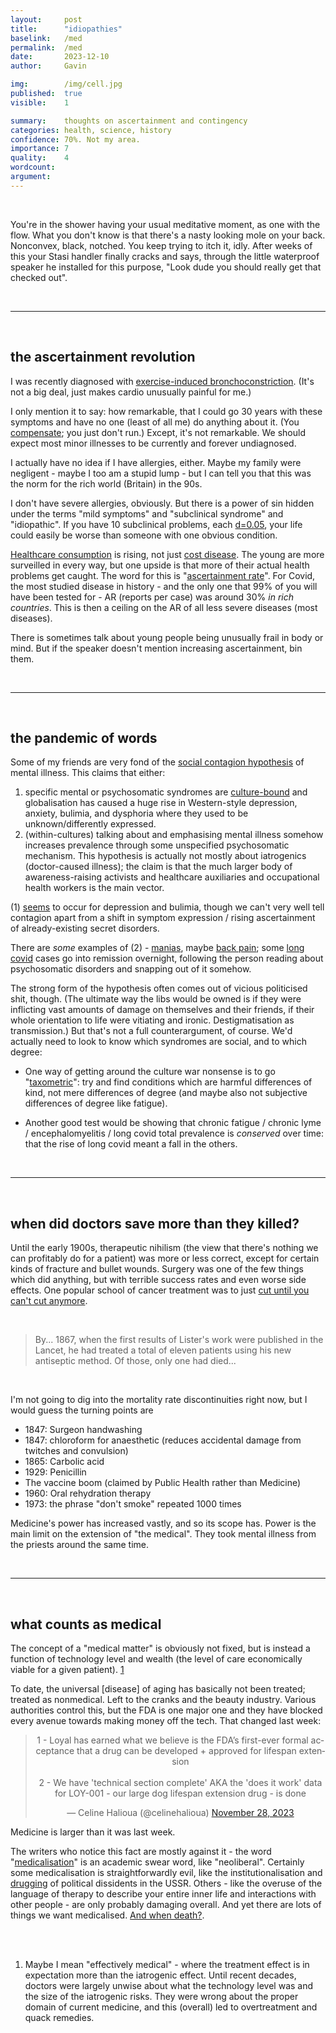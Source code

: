 ```yaml
---
layout:     post
title:      "idiopathies"
baselink:   /med
permalink:  /med
date:       2023-12-10
author:     Gavin

img:        /img/cell.jpg
published:  true
visible:    1

summary:    thoughts on ascertainment and contingency
categories: health, science, history
confidence: 70%. Not my area.
importance: 7
quality:    4
wordcount:  
argument:   
---
```


<br>

You're in the shower having your usual meditative moment, as one with the flow. What you don't know is that there's a nasty looking mole on your back. Nonconvex, black, notched. You keep trying to itch it, idly. After weeks of this your Stasi handler finally cracks and says, through the little waterproof speaker he installed for this purpose, "Look dude you should really get that checked out".

<br>

<hr />

<br>

## the ascertainment revolution

I was recently diagnosed with [exercise-induced bronchoconstriction](https://en.wikipedia.org/wiki/Exercise-induced_bronchoconstriction). (It's not a big deal, just makes cardio unusually painful for me.) 

I only mention it to say: how remarkable, that I could go 30 years with these symptoms and have no one (least of all me) do anything about it. (You [compensate](https://www.nature.com/articles/s41598-023-39977-8); you just don't run.) Except, it's not remarkable. We should expect most minor illnesses to be currently and forever undiagnosed.

I actually have no idea if I have allergies, either. Maybe my family were negligent - maybe I too am a stupid lump - but I can tell you that this was the norm for the rich world (Britain) in the 90s. 

I don't have severe allergies, obviously. But there is a power of sin hidden under the terms "mild symptoms" and "subclinical syndrome" and "idiopathic". If you have 10 subclinical problems, each [d=0.05](https://en.wikipedia.org/wiki/Effect_size), your life could easily be worse than someone with one obvious condition.

[Healthcare consumption](https://ourworldindata.org/financing-healthcare) is rising, not just [cost disease](https://pubmed.ncbi.nlm.nih.gov/29423941/). The young are more surveilled in every way, but one upside is that more of their actual health problems get caught. The word for this is "[ascertainment rate](https://www.covid19.uga.edu/nowcast-US-ascertainment.html)". For Covid, the most studied disease in history - and the only one that 99% of you will have been tested for - AR (reports per case) was around 30% _in rich countries_. This is then a ceiling on the AR of all less severe diseases (most diseases).

There is sometimes talk about young people being unusually frail in body or mind. But if the speaker doesn't mention increasing ascertainment, bin them.

<br>

<hr />

<br>

## the pandemic of words

Some of my friends are very fond of the [social contagion hypothesis](https://www.ncbi.nlm.nih.gov/pmc/articles/PMC4381550/) of mental illness. This claims that either:

1. specific mental or psychosomatic syndromes are [culture-bound](https://www.smithsonianmag.com/history/brief-history-americanitis-180954739/) and globalisation has caused a huge rise in Western-style depression, anxiety, bulimia, and dysphoria where they used to be unknown/differently expressed.
2. (within-cultures) talking about and emphasising mental illness somehow increases prevalence through some unspecified psychosomatic mechanism. This hypothesis is actually not mostly about iatrogenics (doctor-caused illness); the claim is that the much larger body of awareness-raising activists and healthcare auxiliaries and occupational health workers is the main vector.

(1) [seems](https://www.astralcodexten.com/p/book-review-crazy-like-us) to occur for depression and bulimia, though we can't very well tell contagion apart from a shift in symptom expression / rising ascertainment of already-existing secret disorders. 

There are _some_ examples of (2) - [manias](https://en.wikipedia.org/wiki/Extraordinary_Popular_Delusions_and_the_Madness_of_Crowds), maybe [back pain](https://twitter.com/patrickc/status/1559737765566173185?lang=en); some [long covid](https://www.theamericanconservative.com/what-long-covid-means/) cases go into remission overnight, following the person reading about psychosomatic disorders and snapping out of it somehow.

The strong form of the hypothesis often comes out of vicious politicised shit, though. (The ultimate way the libs would be owned is if they were inflicting vast amounts of damage on themselves and their friends, if their whole orientation to life were vitiating and ironic. Destigmatisation as transmission.) But that's not a full counterargument, of course. We'd actually need to look to know which syndromes are social, and to which degree:

* One way of getting around the culture war nonsense is to go "[taxometric](https://www.ncbi.nlm.nih.gov/pmc/articles/PMC2710982/)": try and find conditions which are harmful differences of kind, not mere differences of degree (and maybe also not subjective differences of degree like fatigue).

* Another good test would be showing that chronic fatigue / chronic lyme / encephalomyelitis / long covid total prevalence is _conserved_ over time: that the rise of long covid meant a fall in the others.

<br>

<hr />

<br>

## when did doctors save more than they killed?

Until the early 1900s, therapeutic nihilism (the view that there's nothing we can profitably do for a patient) was more or less correct, except for certain kinds of fracture and bullet wounds. Surgery was one of the few things which did anything, but with terrible success rates and even worse side effects. One popular school of cancer treatment was to just [cut until you can't cut anymore](https://en.wikipedia.org/wiki/Radical_surgery).

<br>

> By... 1867, when the first results of Lister's work were published in the Lancet, he had treated a total of eleven patients using his new antiseptic method. Of those, only one had died...

<br>

I'm not going to dig into the mortality rate discontinuities right now, but I would guess the turning points are

* 1847: Surgeon handwashing
* 1847: chloroform for anaesthetic (reduces accidental damage from twitches and convulsion)
* 1865: Carbolic acid
* 1929: Penicillin
* The vaccine boom (claimed by Public Health rather than Medicine)
* 1960: Oral rehydration therapy
* 1973: the phrase "don't smoke" repeated 1000 times
<!-- * 1980: MRI -->

Medicine's power has increased vastly, and so its scope has. Power is the main limit on the extension of "the medical". They took mental illness from the priests around the same time.

<br>

<hr />

<br>

## what counts as medical 

The concept of a "medical matter" is obviously not fixed, but is instead a function of technology level and wealth (the level of care economically viable for a given patient). <a href="#fn:1" id="fnref:1">1</a>

To date, the universal [disease] of aging has basically not been treated; treated as nonmedical. Left to the cranks and the beauty industry. Various authorities control this, but the FDA is one major one and they have blocked every avenue towards making money off the tech. That changed last week:

<center>
    <blockquote class="twitter-tweet"><p lang="en" dir="ltr">1 - Loyal has earned what we believe is the FDA’s first-ever formal acceptance that a drug can be developed + approved for lifespan extension<br><br>2 - We have &#39;technical section complete&#39; AKA the &#39;does it work&#39; data for LOY-001 - our large dog lifespan extension drug - is done</p>&mdash; Celine Halioua (@celinehalioua) <a href="https://twitter.com/celinehalioua/status/1729525718827274642?ref_src=twsrc%5Etfw">November 28, 2023</a></blockquote> <script async src="https://platform.twitter.com/widgets.js" charset="utf-8"></script>
</center>

Medicine is larger than it was last week.

The writers who notice this fact are mostly against it - the word "[medicalisation](https://scholar.google.com/scholar?hl=en&as_sdt=0%2C5&q=medicalisation&btnG=)" is an academic swear word, like "neoliberal". Certainly some medicalisation is straightforwardly evil, like the institutionalisation and [drugging](https://www.independent.co.uk/news/obituaries/yegor-letov-father-of-russian-punk-787304.html) of political dissidents in the USSR. Others - like the overuse of the language of therapy to describe your entire inner life and interactions with other people - are only probably damaging overall. And yet there are lots of things we want medicalised. [And when death?](https://nickbostrom.com/fable/dragon).


<br><br>

<div class="footnotes">

<ol>
    <!-- 1 -->
    <li class="footnote" id="fn:1">
        Maybe I mean "effectively medical" - where the treatment effect is in expectation more than the iatrogenic effect. Until recent decades, doctors were largely unwise about what the technology level was and the size of the iatrogenic risks. They were wrong about the proper domain of current medicine, and this (overall) led to overtreatment and quack remedies.
    </li>
</ol>

</div>
